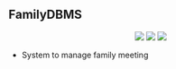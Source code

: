 ## FamilyDBMS

<p align="center">
    <a href="https://github.com/idrice24/FamilyDBMS/issues" title="Open Issues"><img src="https://img.shields.io/github/issues/idrice24/FamilyDBMS?style=flat-square "></a>
<a href="https://app.circleci.com/pipelines/github/idrice24/FamilyDBM.svg" title="Circleci"><img src="https://img.shields.io/circleci/build/github/idrice24/FamilyDBM?color=green&logo=red&style=flat-square?style=flat-square"></a>
	<a href="https://github.com/idrice24/FamilyDBM.svg" title="License"><img src="https://img.shields.io/github/license/idrice24/FamilyDBM?style=flat-square"></a>
</p>

- System to manage family meeting 

